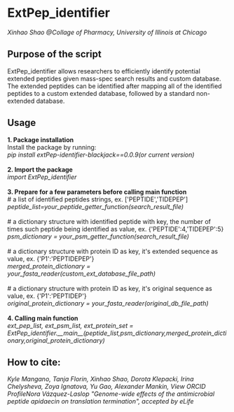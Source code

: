 # ExtPep_identifier
_Xinhao Shao @Collage of Pharmacy, University of Illinois at Chicago_<br/>
## Purpose of the script
ExtPep_identifier allows researchers to efficiently identify potential extended peptides given mass-spec search results
and custom database. The extended peptides can be identified after mapping all of the identified peptides to a custom extended
database, followed by a standard non-extended database.
## Usage
**1. Package installation**<br/>
Install the package by running:<br/>
_pip install extPep-identifier-blackjack==0.0.9(or current version)_<br/><br/>
**2. Import the package**<br/>
_import ExtPep_identifier_<br/><br/>
**3. Prepare for a few parameters before calling main function**<br/>
\# a list of identified peptides strings, ex. ['PEPTIDE','TIDEPEP']<br/>
_peptide_list=your_peptide_getter_function(search_result_file)_ <br/><br/>
\# a dictionary structure with identified peptide with key, the number of times such peptide being identified as value, ex. {'PEPTIDE':4,'TIDEPEP':5}<br/>
_psm_dictionary = your_psm_getter_function(search_result_file)_ <br/><br/>
\# a dictionary structure with protein ID as key, it's extended sequence as value, ex. {'P1':'PEPTIDEPEP'}<br/>
_merged_protein_dictionary = your_fasta_reader(custom_ext_database_file_path)_<br/><br/>
\# a dictionary structure with protein ID as key, it's original sequence as value, ex. {'P1':'PEPTIDEP'}<br/>
_original_protein_dictionary = your_fasta_reader(original_db_file_path)_<br/><br/>
**4. Calling main function**<br/>
_ext_pep_list, ext_psm_list, ext_protein_set 
= ExtPep_identifier.\_\_main\_\_(peptide_list,psm_dictionary,merged_protein_dictionary,original_protein_dictionary)_




## How to cite:
_Kyle Mangano, Tanja Florin, Xinhao Shao, Dorota Klepacki, Irina Chelysheva, Zoya Ignatova, Yu Gao, Alexander Mankin,  View ORCID ProfileNora Vázquez-Laslop
"Genome-wide effects of the antimicrobial peptide apidaecin on translation termination", accepted by eLife_


